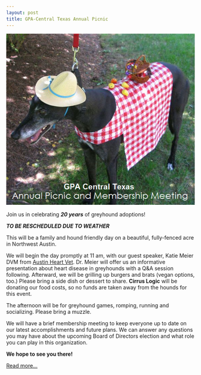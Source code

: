 ```yaml
---
layout: post
title: GPA-Central Texas Annual Picnic
---
```


![April](/img/annual-picnic.jpg)

Join us in celebrating _**20 years**_ of greyhound adoptions!

_**TO BE RESCHEDULED DUE TO WEATHER**_

This will be a family and hound friendly day on a beautiful, fully-fenced acre in Northwest
Austin.

We will begin the day promptly at 11 am, with our guest speaker, Katie Meier DVM from
[Austin Heart Vet](http://austinheartvet.com/).  Dr. Meier will offer us an informative
presentation about heart disease in greyhounds with a Q&A session following.
Afterward, we will be grilling up burgers and brats (vegan options, too.)  Please bring a
side dish or dessert to share. **Cirrus Logic** will be donating our food costs, so no funds are
taken away from the hounds for this event.

The afternoon will be for greyhound games, romping, running and socializing.  Please bring a
muzzle.

We will have a brief membership meeting to keep everyone up to date on our latest
accomplishments and future plans.  We can answer any questions you may have about the
upcoming Board of Directors election and what role you can play in this organization.

**We hope to see you there!**

[Read more...](http://us6.campaign-archive1.com/?u=ce82f17bc088ab9ad887edb8d&id=2d012d357f&e=43054ebcf2)
